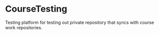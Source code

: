 # CourseTesting
Testing platform for testing out private repository that syncs with course work repositories.
